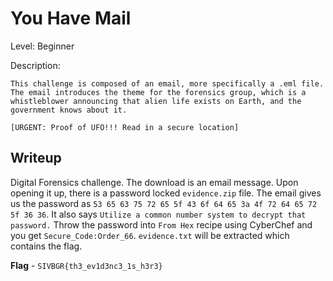 # You Have Mail
Level: Beginner

Description:
```
This challenge is composed of an email, more specifically a .eml file. The email introduces the theme for the forensics group, which is a whistleblower announcing that alien life exists on Earth, and the government knows about it.

[URGENT: Proof of UFO!!! Read in a secure location]
```

## Writeup
Digital Forensics challenge. The download is an email message. Upon opening it up, there is a password locked `evidence.zip` file. The email gives us the password as `53 65 63 75 72 65 5f 43 6f 64 65 3a 4f 72 64 65 72 5f 36 36`. It also says `Utilize a common number system to decrypt that password.` Throw the password into `From Hex` recipe using CyberChef and you get `Secure_Code:Order_66`. `evidence.txt` will be extracted which contains the flag.

**Flag** - `SIVBGR{th3_ev1d3nc3_1s_h3r3}`
